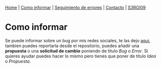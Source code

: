 [Home](index.md) | [Como informar](como-informar) | [Seguimiento de errpres](errores) | [Contacto](contacto) | [S3RGI09](https://s3rgi09.github.io/)

# Como informar
Se puede informar sobre un bug por mis redes sociales, te las dejo [aqui](contaco), tambien puedes reportarla desde el repositorio, puedes añadir una **propuesta** o una **solicitud de cambio** poniendo de titulo *Bug* o *Error*.
Si quieres ayudar puedes hacer lo mismo pero tienes que poner de titulo *Idea* o *Propuesta*.
